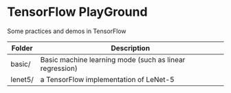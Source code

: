 # TensorFlow PlayGround
Some practices and demos in TensorFlow

| Folder | Description |
| --- | --- |
| basic/ | Basic machine learning mode (such as linear regression) |
| lenet5/ | a TensorFlow implementation of LeNet-5 |